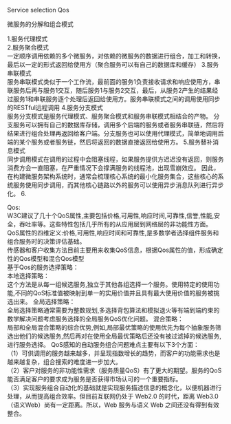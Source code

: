 
Service selection Qos

微服务的分解和组合模式  

1.服务代理模式  
2.服务聚合模式  
一定顺序调用依赖的多个微服务，对依赖的微服务的数据进行组合，加工和转换，最后以一定的形式返回给使用方（聚合服务可以有自己的数据库和缓存）
3.服务串联模式  
服务串联模式类似于一个工作流，最前面的服务1负责接收请求和响应使用方，串联服务后再与服务1交互，随后服务1与服务2交互，最后，从服务2产生的结果经过服务1和串联服务逐个处理后返回给使用方。服务串联模式之间的调用使用同步的RESTful远程调用
4.服务分支模式  
服务分支模式是服务代理模式、服务聚合模式和服务串联模式相结合的产物。
分支服务可以拥有自己的数据库存储，调用多个后端的服务或者服务串联链，然后将结果进行组合处理再返回给客户端。分支服务也可以使用代理模式，简单地调用后端的某个服务或者服务链，然后将返回的数据直接返回给使用方。
5.服务替补消息模式  
同步调用模式在调用的过程中会阻塞线程，如果服务提供方迟迟没有返回，则服务消费方会一直阻塞，在严重情况下会撑满服务的线程池，出现雪崩效应。
因此，在构建微服务架构系统时，通常会梳理核心系统的最小化服务集合，这些核心的系统服务使用同步调用，而其他核心链路以外的服务可以使用异步消息队列进行异步化。
6.  




Qos:  
W3C建议了几十个QoS属性,主要包括价格,可用性,响应时间,可靠性,信誉,性能,安全，吞吐率等。这些特性包括几乎所有的从应用层到网络层的非功能性方面。  
QoS属性的四维定义:价格,可用性,响应时间和可靠性,是多数学者选择组件服务和组合服务时的决策评估基础。  
传感器和客户收集方法目前主要用来收集QoS信息，根据Qos属性的值，形成确定性的Qos模型和混合Qos模型  
基于Qos的服务选择策略：  
本地选择策略：  
这个方法是从每一组候选服务,独立于其他各组选择一个服务。使用特定的使用功能,不同的QoS标准值被映射到单一的实用价值并且具有最大使用价值的服务被挑选出来。
全局选择策略：  
全局选择策略通常需要为整数规划,多选择背包算法和模拟退火等有端到端约束的数学解决问题考虑服务选择的全局服务QoS优化问题。
混合策略：  
局部和全局混合策略的综合优势,例如,局部最优策略的使用优先为每个抽象服务筛选出他们的候选服务,然后再对在使用全局最优策略后还没有被过滤掉的候选服务,进行服务选择。
QoS感知的自动服务组合问题难点主要有以下3个方面：  
（1）可供调用的服务越来越多，并呈现指数增长的趋势，而客户的功能需求也是越来越复杂，组合搜索的难度进一步加大。  
（2）客户对服务的非功能性需求（服务质量QoS）有了更大的期望。服务的QoS能否满足客户的要求成为服务是否获得市场认可的一个重要指标。  
（3）实现服务组合自动化的基础就是实现服务描述信息的概念化，以便机器进行处理，从而提高组合效率。但目前互联网仍处于 Web2.0 的时代，距离 Web3.0（语义Web）尚有一定距离。所以，Web 服务与语义 Web 之间还没有得到有效整合。
